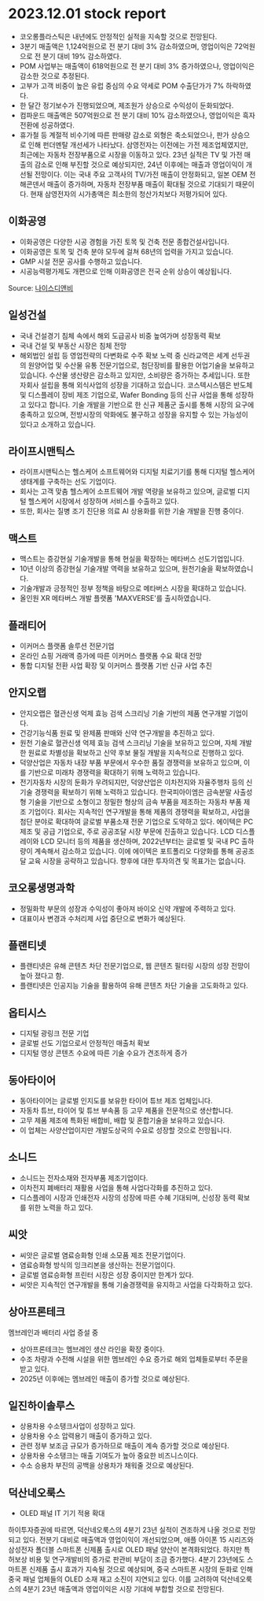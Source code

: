 # 2023.12.01 stock report
- 코오롱플라스틱은 내년에도 안정적인 실적을 지속할 것으로 전망된다.
- 3분기 매출액은 1,124억원으로 전 분기 대비 3% 감소하였으며, 영업이익은 72억원으로 전 분기 대비 19% 감소하였다.
- POM 사업부는 매출액이 618억원으로 전 분기 대비 3% 증가하였으나, 영업이익은 감소한 것으로 추정된다.
- 고부가 고객 비중이 높은 유럽 중심의 수요 약세로 POM 수출단가가 7% 하락하였다.
- 한 달간 정기보수가 진행되었으며, 제조원가 상승으로 수익성이 둔화되었다.
- 컴파운드 매출액은 507억원으로 전 분기 대비 10% 감소하였으나, 영업이익은 흑자 전환에 성공하였다.
- 휴가철 등 계절적 비수기에 따른 판매량 감소로 외형은 축소되었으나, 판가 상승으로 인해 펀더멘탈 개선세가 나타났다.
삼영전자는 이전에는 가전 제조업체였지만, 최근에는 자동차 전장부품으로 시장을 이동하고 있다. 23년 실적은 TV 및 가전 매출의 감소로 인해 부진할 것으로 예상되지만, 24년 이후에는 매출과 영업이익이 개선될 전망이다. 이는 국내 주요 고객사의 TV/가전 매출이 안정화되고, 일본 OEM 전해콘덴서 매출이 증가하며, 자동차 전장부품 매출이 확대될 것으로 기대되기 때문이다. 현재 삼영전자의 시가총액은 최소한의 청산가치보다 저평가되어 있다.
## 이화공영
- 이화공영은 다양한 시공 경험을 가진 토목 및 건축 전문 종합건설사입니다.
- 이화공영은 토목 및 건축 분야 모두에 걸쳐 68년의 업력을 가지고 있습니다.
- GMP 시설 전문 공사를 수행하고 있습니다.
- 시공능력평가제도 개편으로 인해 이화공영은 전국 순위 상승이 예상됩니다.

Source: [나이스디앤비](http://report.nice.co.kr/nice_choice/record/2023-12-02/4380501587.pdf)
## 일성건설
- 국내 건설경기 침체 속에서 해외 도급공사 비중 높여가며 성장동력 확보
- 국내 건설 및 부동산 시장은 침체 전망
- 해외법인 설립 등 영업전략의 다변화로 수주 확보 노력 중
신라교역은 세계 선두권의 원양어업 및 수산물 유통 전문기업으로, 첨단장비를 활용한 어업기술을 보유하고 있습니다. 수산물 생산량은 감소하고 있지만, 소비량은 증가하는 추세입니다. 또한 자회사 설립을 통해 외식사업의 성장을 기대하고 있습니다.
코스텍시스템은 반도체 및 디스플레이 장비 제조 기업으로, Wafer Bonding 등의 신규 사업을 통해 성장하고 있다고 합니다. 기술 개발을 기반으로 한 신규 제품군 출시를 통해 시장의 요구에 충족하고 있으며, 전방시장의 악화에도 불구하고 성장을 유지할 수 있는 가능성이 있다고 소개하고 있습니다.
## 라이프시맨틱스
- 라이프시맨틱스는 헬스케어 소프트웨어와 디지털 치료기기를 통해 디지털 헬스케어 생태계를 구축하는 선도 기업이다.
- 회사는 고객 맞춤 헬스케어 소프트웨어 개발 역량을 보유하고 있으며, 글로벌 디지털 헬스케어 시장에서 성장하며 서비스를 수출하고 있다.
- 또한, 회사는 질병 조기 진단용 의료 AI 상용화를 위한 기술 개발을 진행 중이다.
## 맥스트
- 맥스트는 증강현실 기술개발을 통해 현실을 확장하는 메타버스 선도기업입니다.
- 10년 이상의 증강현실 기술개발 역력을 보유하고 있으며, 원천기술을 확보하였습니다.
- 기술개발과 긍정적인 정부 정책을 바탕으로 메타버스 시장을 확대하고 있습니다.
- 올인원 XR 메타버스 개발 플랫폼 'MAXVERSE'를 출시하였습니다.
## 플래티어
- 이커머스 플랫폼 솔루션 전문기업
- 온라인 쇼핑 거래액 증가에 따른 이커머스 플랫폼 수요 확대 전망
- 통합 디지털 전환 사업 확장 및 이커머스 플랫폼 기반 신규 사업 추진
## 안지오랩
- 안지오랩은 혈관신생 억제 효능 검색 스크리닝 기술 기반의 제품 연구개발 기업이다.
- 건강기능식품 원료 및 완제품 판매와 신약 연구개발을 추진하고 있다.
- 원천 기술로 혈관신생 억제 효능 검색 스크리닝 기술을 보유하고 있으며, 자체 개발한 원료로 차별성을 확보하고 신약 후보 물질 개발을 지속적으로 진행하고 있다.
- 덕양산업은 자동차 내장 부품 부문에서 우수한 품질 경쟁력을 보유하고 있으며, 이를 기반으로 미래차 경쟁력을 확대하기 위해 노력하고 있습니다.
- 전기자동차 시장의 둔화가 우려되지만, 덕양산업은 이차전지와 자율주행차 등의 신기술 경쟁력을 확보하기 위해 노력하고 있습니다.
한국피아이엠은 금속분말 사출성형 기술을 기반으로 소형이고 정밀한 형상의 금속 부품을 제조하는 자동차 부품 제조 기업이다. 회사는 지속적인 연구개발을 통해 제품의 경쟁력을 확보하고, 사업을 첨단 분야로 확대하여 글로벌 부품소재 전문 기업으로 도약하고 있다.
에이텍은 PC 제조 및 공급 기업으로, 주로 공공조달 시장 부문에 진출하고 있습니다. LCD 디스플레이와 LCD 모니터 등의 제품을 생산하며, 2022년부터는 글로벌 및 국내 PC 출하량이 계속해서 감소하고 있습니다. 이에 에이텍은 포트폴리오 다양화를 통해 공공조달 교육 시장을 공략하고 있습니다. 향후에 대한 투자의견 및 목표가는 없습니다.
## 코오롱생명과학
- 정밀화학 부문의 성장과 수익성이 좋아져 바이오 신약 개발에 주력하고 있다.
- 대표이사 변경과 수처리제 사업 중단으로 변화가 예상된다.
## 플랜티넷
- 플랜티넷은 유해 콘텐츠 차단 전문기업으로, 웹 콘텐츠 필터링 시장의 성장 전망이 높아 졌다고 함.
- 플랜티넷은 인공지능 기술을 활용하여 유해 콘텐츠 차단 기술을 고도화하고 있다.
## 옵티시스
- 디지털 광링크 전문 기업
- 글로벌 선도 기업으로서 안정적인 매출처 확보
- 디지털 영상 콘텐츠 수요에 따른 기술 수요가 견조하게 증가
## 동아타이어
- 동아타이어는 글로벌 인지도를 보유한 타이어 튜브 제조 업체입니다.
- 자동차 튜브, 타이어 및 튜브 부속품 등 고무 제품을 전문적으로 생산합니다.
- 고무 제품 제조에 특화된 배합비, 배합 및 혼합기술을 보유하고 있습니다.
- 이 업체는 사양산업이지만 개발도상국의 수요로 성장할 것으로 전망됩니다.
## 소니드
- 소니드는 전자소재와 전자부품 제조기업이다.
- 이차전지 폐배터리 재활용 사업을 통해 사업다각화를 추진하고 있다.
- 디스플레이 시장과 인쇄전자 시장의 성장에 따른 수혜 기대되며, 신성장 동력 확보를 위한 노력을 하고 있다.
## 씨앗
- 씨앗은 글로벌 염료승화형 인쇄 소모품 제조 전문기업이다.
- 염료승화형 방식의 잉크리본을 생산하는 전문기업이다.
- 글로벌 염료승화형 프린터 시장은 성장 중이지만 한계가 있다.
- 씨앗은 지속적인 연구개발을 통해 기술경쟁력을 유지하고 사업을 다각화하고 있다.
## 상아프론테크
멤브레인과 배터리 사업 증설 중
- 상아프론테크는 멤브레인 생산 라인을 확장 중이다. 
- 수조 차량과 수전해 시설을 위한 멤브레인 수요 증가로 해외 업체들로부터 주문을 받고 있다. 
- 2025년 이후에는 멤브레인 매출이 증가할 것으로 예상된다.
## 일진하이솔루스
- 상용차용 수소탱크사업이 성장하고 있다.
- 상용차용 수소 압력용기 매출이 증가하고 있다.
- 관련 정부 보조금 규모가 증가하므로 매출이 계속 증가할 것으로 예상된다.
- 상용차용 수소탱크는 매출 기여도가 높아 중요한 비즈니스이다.
- 수소 승용차 부진의 공백을 상용차가 채워줄 것으로 예상된다.
## 덕산네오룩스
- OLED 패널 IT 기기 적용 확대

하이투자증권에 따르면, 덕산네오룩스의 4분기 23년 실적이 견조하게 나올 것으로 전망되고 있다. 전분기 대비로 매출액과 영업이익이 개선되었으며, 애플 아이폰 15 시리즈와 삼성전자 폴더블 스마트폰 신제품 출시로 OLED 패널 양산이 본격화되었다. 하지만 특허보상 비용 및 연구개발비의 증가로 판관비 부담이 조금 증가했다. 4분기 23년에도 스마트폰 신제품 출시 효과가 지속될 것으로 예상되며, 중국 스마트폰 시장의 둔화로 인해 중국 패널 업체들의 OLED 소재 재고 소진이 지연되고 있다. 이를 고려하여 덕산네오룩스의 4분기 23년 매출액과 영업이익은 시장 기대에 부합할 것으로 전망된다.